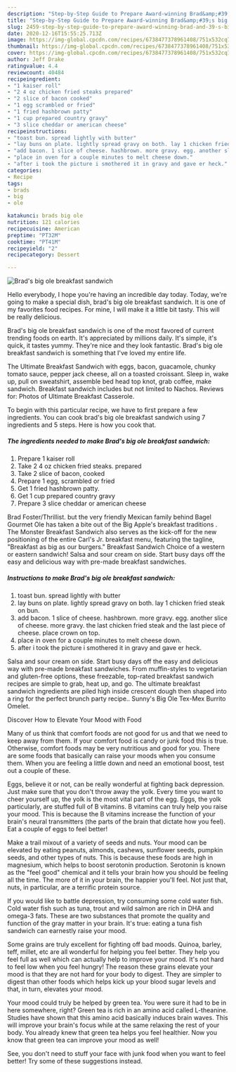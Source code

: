 ```yaml
---
description: "Step-by-Step Guide to Prepare Award-winning Brad&amp;#39;s big ole breakfast sandwich"
title: "Step-by-Step Guide to Prepare Award-winning Brad&amp;#39;s big ole breakfast sandwich"
slug: 2459-step-by-step-guide-to-prepare-award-winning-brad-and-39-s-big-ole-breakfast-sandwich
date: 2020-12-16T15:55:25.713Z
image: https://img-global.cpcdn.com/recipes/6738477378961408/751x532cq70/brads-big-ole-breakfast-sandwich-recipe-main-photo.jpg
thumbnail: https://img-global.cpcdn.com/recipes/6738477378961408/751x532cq70/brads-big-ole-breakfast-sandwich-recipe-main-photo.jpg
cover: https://img-global.cpcdn.com/recipes/6738477378961408/751x532cq70/brads-big-ole-breakfast-sandwich-recipe-main-photo.jpg
author: Jeff Drake
ratingvalue: 4.4
reviewcount: 40484
recipeingredient:
- "1 kaiser roll"
- "2 4 oz chicken fried steaks prepared"
- "2 slice of bacon cooked"
- "1 egg scrambled or fried"
- "1 fried hashbrown patty"
- "1 cup prepared country gravy"
- "3 slice cheddar or american cheese"
recipeinstructions:
- "toast bun. spread lightly with butter"
- "lay buns on plate. lightly spread gravy on both. lay 1 chicken fried steak on bun."
- "add bacon. 1 slice of cheese. hashbrown. more gravy. egg. another slice of cheese. more gravy. the last chicken fried steak and the last piece of cheese. place crown on top."
- "place in oven for a couple minutes to melt cheese down."
- "after i took the picture i smothered it in gravy and gave er heck."
categories:
- Recipe
tags:
- brads
- big
- ole

katakunci: brads big ole 
nutrition: 121 calories
recipecuisine: American
preptime: "PT32M"
cooktime: "PT41M"
recipeyield: "2"
recipecategory: Dessert

---
```



![Brad&#39;s big ole breakfast sandwich](https://img-global.cpcdn.com/recipes/6738477378961408/751x532cq70/brads-big-ole-breakfast-sandwich-recipe-main-photo.jpg)

Hello everybody, I hope you're having an incredible day today. Today, we're going to make a special dish, brad&#39;s big ole breakfast sandwich. It is one of my favorites food recipes. For mine, I will make it a little bit tasty. This will be really delicious.

Brad&#39;s big ole breakfast sandwich is one of the most favored of current trending foods on earth. It's appreciated by millions daily. It's simple, it's quick, it tastes yummy. They're nice and they look fantastic. Brad&#39;s big ole breakfast sandwich is something that I've loved my entire life.

The Ultimate Breakfast Sandwich with eggs, bacon, guacamole, chunky tomato sauce, pepper jack cheese, all on a toasted croissant. Sleep in, wake up, pull on sweatshirt, assemble bed head top knot, grab coffee, make sandwich. Breakfast sandwich includes but not limited to Nachos. Reviews for: Photos of Ultimate Breakfast Casserole.


To begin with this particular recipe, we have to first prepare a few ingredients. You can cook brad&#39;s big ole breakfast sandwich using 7 ingredients and 5 steps. Here is how you cook that.

<!--inarticleads1-->

##### The ingredients needed to make Brad&#39;s big ole breakfast sandwich:

1. Prepare 1 kaiser roll
1. Take 2 4 oz chicken fried steaks. prepared
1. Take 2 slice of bacon, cooked
1. Prepare 1 egg, scrambled or fried
1. Get 1 fried hashbrown patty.
1. Get 1 cup prepared country gravy
1. Prepare 3 slice cheddar or american cheese


Brad Foster/Thrillist. but the very friendly Mexican family behind Bagel Gourmet Ole has taken a bite out of the Big Apple&#39;s breakfast traditions . The Monster Breakfast Sandwich also serves as the kick-off for the new positioning of the entire Carl&#39;s Jr. breakfast menu, featuring the tagline, &#34;Breakfast as big as our burgers.&#34; Breakfast Sandwich Choice of a western or eastern sandwich! Salsa and sour cream on side. Start busy days off the easy and delicious way with pre-made breakfast sandwiches. 

<!--inarticleads2-->

##### Instructions to make Brad&#39;s big ole breakfast sandwich:

1. toast bun. spread lightly with butter
1. lay buns on plate. lightly spread gravy on both. lay 1 chicken fried steak on bun.
1. add bacon. 1 slice of cheese. hashbrown. more gravy. egg. another slice of cheese. more gravy. the last chicken fried steak and the last piece of cheese. place crown on top.
1. place in oven for a couple minutes to melt cheese down.
1. after i took the picture i smothered it in gravy and gave er heck.


Salsa and sour cream on side. Start busy days off the easy and delicious way with pre-made breakfast sandwiches. From muffin-styles to vegetarian and gluten-free options, these freezable, top-rated breakfast sandwich recipes are simple to grab, heat up, and go. The ultimate breakfast sandwich ingredients are piled high inside crescent dough then shaped into a ring for the perfect brunch party recipe.. Sunny&#39;s Big Ole Tex-Mex Burrito Omelet. 

Discover How to Elevate Your Mood with Food


Many of us think that comfort foods are not good for us and that we need to keep away from them. If your comfort food is candy or junk food this is true. Otherwise, comfort foods may be very nutritious and good for you. There are some foods that basically can raise your moods when you consume them. When you are feeling a little down and need an emotional boost, test out a couple of these.

Eggs, believe it or not, can be really wonderful at fighting back depression. Just make sure that you don't throw away the yolk. Every time you want to cheer yourself up, the yolk is the most vital part of the egg. Eggs, the yolk particularly, are stuffed full of B vitamins. B vitamins can truly help you raise your mood. This is because the B vitamins increase the function of your brain's neural transmitters (the parts of the brain that dictate how you feel). Eat a couple of eggs to feel better!

Make a trail mixout of a variety of seeds and nuts. Your mood can be elevated by eating peanuts, almonds, cashews, sunflower seeds, pumpkin seeds, and other types of nuts. This is because these foods are high in magnesium, which helps to boost serotonin production. Serotonin is known as the "feel good" chemical and it tells your brain how you should be feeling all the time. The more of it in your brain, the happier you'll feel. Not just that, nuts, in particular, are a terrific protein source.

If you would like to battle depression, try consuming some cold water fish. Cold water fish such as tuna, trout and wild salmon are rich in DHA and omega-3 fats. These are two substances that promote the quality and function of the gray matter in your brain. It's true: eating a tuna fish sandwich can earnestly raise your mood. 

Some grains are truly excellent for fighting off bad moods. Quinoa, barley, teff, millet, etc are all wonderful for helping you feel better. They help you feel full as well which can actually help to improve your mood. It's not hard to feel low when you feel hungry! The reason these grains elevate your mood is that they are not hard for your body to digest. They are simpler to digest than other foods which helps kick up your blood sugar levels and that, in turn, elevates your mood.

Your mood could truly be helped by green tea. You were sure it had to be in here somewhere, right? Green tea is rich in an amino acid called L-theanine. Studies have shown that this amino acid basically induces brain waves. This will improve your brain's focus while at the same relaxing the rest of your body. You already knew that green tea helps you feel healthier. Now you know that green tea can improve your mood as well!

See, you don't need to stuff your face with junk food when you want to feel better! Try  some  of  these  suggestions  instead.

